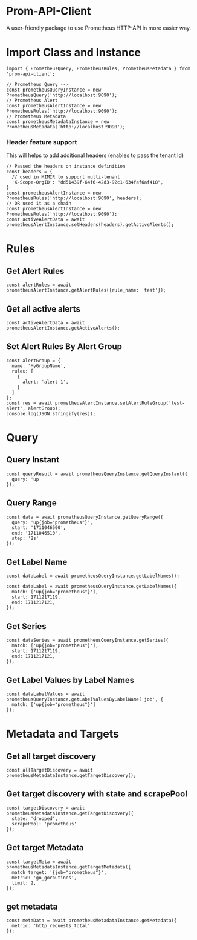 # Prom-API-Client
A user-friendly package to use Prometheus HTTP-API in more easier way.

# Import Class and Instance
```
import { PrometheusQuery, PrometheusRules, PrometheusMetadata } from 'prom-api-client';

// Prometheus Query --> 
const prometheusQueryInstance = new PrometheusQuery('http://localhost:9090');
// Prometheus Alert
const prometheusAlertInstance = new PrometheusRules('http://localhost:9090');
// Prometheus Metadata
const prometheusMetadataInstance = new PrometheusMetadata('http://localhost:9090');

```

### Header feature support
This will helps to add additional headers (enables to pass the tenant Id)
```
// Passed the headers on instance definition
const headers = {
  // used in MIMIR to support multi-tenant
  'X-Scope-OrgID': "dd51439f-64f6-42d3-92c1-634faf6af418",
}
const prometheusAlertInstance = new PrometheusRules('http://localhost:9090', headers);
// OR used it as a chain
const prometheusAlertInstance = new PrometheusRules('http://localhost:9090');
const activeAlertData = await prometheusAlertInstance.setHeaders(headers).getActiveAlerts();
```

# Rules

## Get Alert Rules
```
const alertRules = await prometheusAlertInstance.getAlertRules({rule_name: 'test'});
```

## Get all active alerts
```
const activeAlertData = await prometheusAlertInstance.getActiveAlerts();
```

## Set Alert Rules By Alert Group
```
const alertGroup = {
  name: 'MyGroupName',
  rules: [
    {
      alert: 'alert-1',
    }
  ]
};
const res = await prometheusAlertInstance.setAlertRuleGroup('test-alert', alertGroup);
console.log(JSON.stringify(res));
```

# Query

## Query Instant
```
const queryResult = await prometheusQueryInstance.getQueryInstant({
  query: 'up'
});

```

## Query Range
```
const data = await prometheusQueryInstance.getQueryRange({
  query: 'up{job="prometheus"}',
  start: '1711046500',
  end: '1711046510',
  step: '2s'
});

```

## Get Label Name
<!-- Get All Labels -->
```
const dataLabel = await prometheusQueryInstance.getLabelNames();
```

<!-- Get Label by using match , start and end -->
```
const dataLabel = await prometheusQueryInstance.getLabelNames({
  match: ['up{job="prometheus"}'],
  start: 1711217119,
  end: 1711217121,
});
```

## Get Series 
```
const dataSeries = await prometheusQueryInstance.getSeries({
  match: ['up{job="prometheus"}'],
  start: 1711217119,
  end: 1711217121,
});
```

## Get Label Values by Label Names
```
const dataLabelValues = await prometheusQueryInstance.getLabelValuesByLabelName('job', {
  match: ['up{job="prometheus"}']
});
```

# Metadata and Targets

## Get all target discovery
```
const allTargetDiscovery = await prometheusMetadataInstance.getTargetDiscovery();
```

## Get target discovery with state and scrapePool
```
const targetDiscovery = await prometheusMetadataInstance.getTargetDiscovery({
  state: 'dropped',
  scrapePool: 'prometheus'
});
```

## Get target Metadata
```
const targetMeta = await prometheusMetadataInstance.getTargetMetadata({
  match_target: '{job="prometheus"}',
  metric: 'go_goroutines',
  limit: 2,
});
```

## get metadata
```
const metaData = await prometheusMetadataInstance.getMetadata({
  metric: 'http_requests_total'
});
```